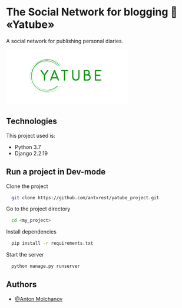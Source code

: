 
# The Social Network for blogging 📓 «Yatube»

A social network for publishing personal diaries.


![Logo](https://github.com/antxrest/yatube_project/blob/56b8cd8d611c8effa6c180718ef04b4beee7a485/logo.png)

## Technologies

This project used is:

- Python 3.7
- Django 2.2.19


## Run a project in Dev-mode

Clone the project

```bash
  git clone https://github.com/antxrest/yatube_project.git
```

Go to the project directory

```bash
  cd <my_project>
```

Install dependencies

```bash
  pip install -r requirements.txt
```


Start the server

```bash
  python manage.py runserver
```



## Authors

- [@Anton Molchanov](https://mo4anov.a@gmail.com)
